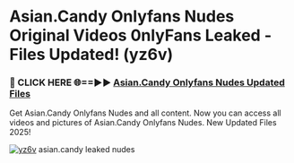# Asian.Candy Onlyfans Nudes Original Videos 0nlyFans Leaked - Files Updated! (yz6v)

<h3>🔴 CLICK HERE 🌐==►► <a href="https://tinyurl.com/4mcuefdz" rel="nofollow">Asian.Candy Onlyfans Nudes Updated Files</a></h3>

Get Asian.Candy Onlyfans Nudes and all content. Now you can access all videos and pictures of Asian.Candy Onlyfans Nudes. New Updated Files 2025!

[![yz6v](https://i.imgur.com/StAQSOY.gif)](https://tinyurl.com/4mcuefdz)
asian.candy leaked nudes